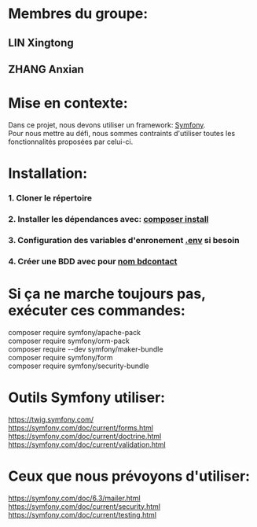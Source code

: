 # Membres du groupe:
  ## LIN Xingtong
  ## ZHANG Anxian

# Mise en contexte:
  Dans ce projet, nous devons utiliser un framework: [Symfony](https://symfony.com/). <br>
  Pour nous mettre au défi, nous sommes contraints d'utiliser toutes les fonctionnalités proposées par celui-ci.
  
# Installation:
  ### 1. Cloner le répertoire
  ### 2. Installer les dépendances avec: <ins>composer install</ins>
  ### 3. Configuration des variables  d'enronement <ins>.env</ins> si besoin
  ### 4. Créer une BDD avec pour <ins>nom bdcontact</ins>
 
# Si ça ne marche toujours pas, exécuter ces commandes:
  composer require symfony/apache-pack<br>
  composer require symfony/orm-pack<br>
  composer require --dev symfony/maker-bundle<br>
  composer require symfony/form<br>
  composer require symfony/security-bundle<br>
 
# Outils Symfony utiliser:
  https://twig.symfony.com/<br>
  https://symfony.com/doc/current/forms.html<br>
  https://symfony.com/doc/current/doctrine.html<br>
  https://symfony.com/doc/current/validation.html
# Ceux que nous prévoyons d'utiliser:
  https://symfony.com/doc/6.3/mailer.html<br>
  https://symfony.com/doc/current/security.html<br>
  https://symfony.com/doc/current/testing.html
